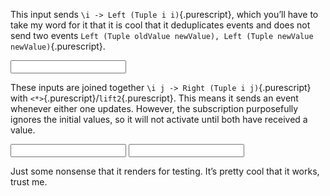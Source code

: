 This input sends `\i -> Left (Tuple i i)`{.purescript}, which youʼll have to take my word for it that it is cool that it deduplicates events and does not send two events `Left (Tuple oldValue newValue), Left (Tuple newValue newValue)`{.purescript}.

<input id="test-input" />

These inputs are joined together `\i j -> Right (Tuple i j)`{.purescript} with `<*>`{.purescript}/`lift2`{.purescript}.
This means it sends an event whenever either one updates.
However, the subscription purposefully ignores the initial values, so it will not activate until both have received a value.

<input id="test-input1" />
<input id="test-input2" />

<span data-widget="Riverdragon.Test"></span>

Just some nonsense that it renders for testing.
Itʼs pretty cool that it works, trust me.
<div id="render-target"></div>

<script>
// Clear inputs
for (let x of document.querySelectorAll("input")) {
  x.value = "";
}
// Listen for the widgets
((n) => {
  if (!String(window.location).includes("?live")) return;
  const es = new EventSource('widgets.js?watch');
  es.onmessage = _ => {
    if (n++) {
      es.close();
      location.reload();
    }
  };
})(0);
</script>
